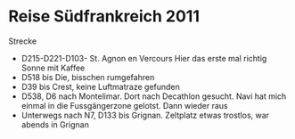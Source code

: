 # Reise Südfrankreich 2011 #
Strecke
- D215-D221-D103- St. Agnon en Vercours
Hier das erste mal richtig Sonne mit Kaffee
- D518 bis Die, bisschen rumgefahren
- D39 bis Crest, keine Luftmatraze gefunden
- D538, D6 nach Montelimar. Dort nach Decathlon gesucht. Navi hat mich einmal in die Fussgängerzone gelotst. Dann wieder raus
- Unterwegs nach N7, D133 bis Grignan. Zeltplatz etwas trostlos, war abends in Grignan
